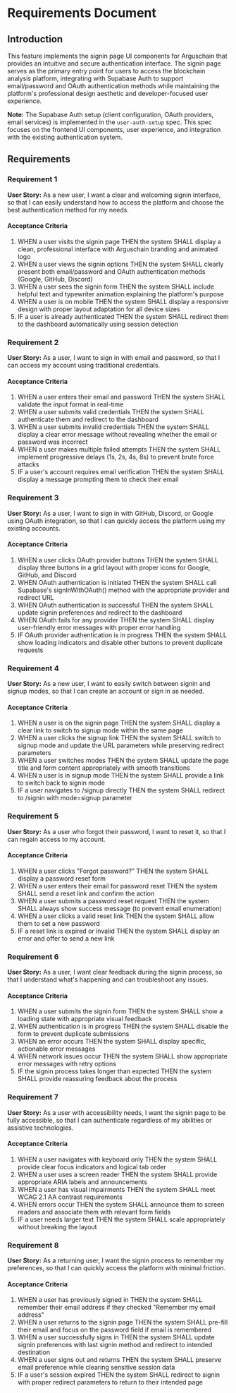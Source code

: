 # Requirements Document

## Introduction

This feature implements the signin page UI components for Arguschain that provides an intuitive and secure authentication interface. The signin page serves as the primary entry point for users to access the blockchain analysis platform, integrating with Supabase Auth to support email/password and OAuth authentication methods while maintaining the platform's professional design aesthetic and developer-focused user experience.

**Note:** The Supabase Auth setup (client configuration, OAuth providers, email services) is implemented in the `user-auth-setup` spec. This spec focuses on the frontend UI components, user experience, and integration with the existing authentication system.

## Requirements

### Requirement 1

**User Story:** As a new user, I want a clear and welcoming signin interface, so that I can easily understand how to access the platform and choose the best authentication method for my needs.

#### Acceptance Criteria

1. WHEN a user visits the signin page THEN the system SHALL display a clean, professional interface with Arguschain branding and animated logo
2. WHEN a user views the signin options THEN the system SHALL clearly present both email/password and OAuth authentication methods (Google, GitHub, Discord)
3. WHEN a user sees the signin form THEN the system SHALL include helpful text and typewriter animation explaining the platform's purpose
4. WHEN a user is on mobile THEN the system SHALL display a responsive design with proper layout adaptation for all device sizes
5. IF a user is already authenticated THEN the system SHALL redirect them to the dashboard automatically using session detection

### Requirement 2

**User Story:** As a user, I want to sign in with email and password, so that I can access my account using traditional credentials.

#### Acceptance Criteria

1. WHEN a user enters their email and password THEN the system SHALL validate the input format in real-time
2. WHEN a user submits valid credentials THEN the system SHALL authenticate them and redirect to the dashboard
3. WHEN a user submits invalid credentials THEN the system SHALL display a clear error message without revealing whether the email or password was incorrect
4. WHEN a user makes multiple failed attempts THEN the system SHALL implement progressive delays (1s, 2s, 4s, 8s) to prevent brute force attacks
5. IF a user's account requires email verification THEN the system SHALL display a message prompting them to check their email

### Requirement 3

**User Story:** As a user, I want to sign in with GitHub, Discord, or Google using OAuth integration, so that I can quickly access the platform using my existing accounts.

#### Acceptance Criteria

1. WHEN a user clicks OAuth provider buttons THEN the system SHALL display three buttons in a grid layout with proper icons for Google, GitHub, and Discord
2. WHEN OAuth authentication is initiated THEN the system SHALL call Supabase's signInWithOAuth() method with the appropriate provider and redirect URL
3. WHEN OAuth authentication is successful THEN the system SHALL update signin preferences and redirect to the dashboard
4. WHEN OAuth fails for any provider THEN the system SHALL display user-friendly error messages with proper error handling
5. IF OAuth provider authentication is in progress THEN the system SHALL show loading indicators and disable other buttons to prevent duplicate requests

### Requirement 4

**User Story:** As a new user, I want to easily switch between signin and signup modes, so that I can create an account or sign in as needed.

#### Acceptance Criteria

1. WHEN a user is on the signin page THEN the system SHALL display a clear link to switch to signup mode within the same page
2. WHEN a user clicks the signup link THEN the system SHALL switch to signup mode and update the URL parameters while preserving redirect parameters
3. WHEN a user switches modes THEN the system SHALL update the page title and form content appropriately with smooth transitions
4. WHEN a user is in signup mode THEN the system SHALL provide a link to switch back to signin mode
5. IF a user navigates to /signup directly THEN the system SHALL redirect to /signin with mode=signup parameter

### Requirement 5

**User Story:** As a user who forgot their password, I want to reset it, so that I can regain access to my account.

#### Acceptance Criteria

1. WHEN a user clicks "Forgot password?" THEN the system SHALL display a password reset form
2. WHEN a user enters their email for password reset THEN the system SHALL send a reset link and confirm the action
3. WHEN a user submits a password reset request THEN the system SHALL always show success message (to prevent email enumeration)
4. WHEN a user clicks a valid reset link THEN the system SHALL allow them to set a new password
5. IF a reset link is expired or invalid THEN the system SHALL display an error and offer to send a new link

### Requirement 6

**User Story:** As a user, I want clear feedback during the signin process, so that I understand what's happening and can troubleshoot any issues.

#### Acceptance Criteria

1. WHEN a user submits the signin form THEN the system SHALL show a loading state with appropriate visual feedback
2. WHEN authentication is in progress THEN the system SHALL disable the form to prevent duplicate submissions
3. WHEN an error occurs THEN the system SHALL display specific, actionable error messages
4. WHEN network issues occur THEN the system SHALL show appropriate error messages with retry options
5. IF the signin process takes longer than expected THEN the system SHALL provide reassuring feedback about the process

### Requirement 7

**User Story:** As a user with accessibility needs, I want the signin page to be fully accessible, so that I can authenticate regardless of my abilities or assistive technologies.

#### Acceptance Criteria

1. WHEN a user navigates with keyboard only THEN the system SHALL provide clear focus indicators and logical tab order
2. WHEN a user uses a screen reader THEN the system SHALL provide appropriate ARIA labels and announcements
3. WHEN a user has visual impairments THEN the system SHALL meet WCAG 2.1 AA contrast requirements
4. WHEN errors occur THEN the system SHALL announce them to screen readers and associate them with relevant form fields
5. IF a user needs larger text THEN the system SHALL scale appropriately without breaking the layout

### Requirement 8

**User Story:** As a returning user, I want the signin process to remember my preferences, so that I can quickly access the platform with minimal friction.

#### Acceptance Criteria

1. WHEN a user has previously signed in THEN the system SHALL remember their email address if they checked "Remember my email address"
2. WHEN a user returns to the signin page THEN the system SHALL pre-fill their email and focus on the password field if email is remembered
3. WHEN a user successfully signs in THEN the system SHALL update signin preferences with last signin method and redirect to intended destination
4. WHEN a user signs out and returns THEN the system SHALL preserve email preference while clearing sensitive session data
5. IF a user's session expired THEN the system SHALL redirect to signin with proper redirect parameters to return to their intended page
